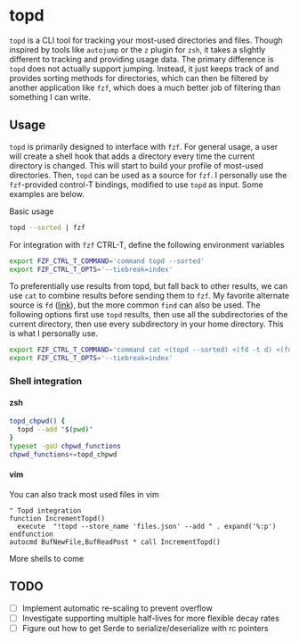 # topd

`topd` is a CLI tool for tracking your most-used directories and files. Though inspired by tools like `autojump` or the `z` plugin for `zsh`, it takes a slightly different to tracking and providing usage data. The primary difference is `topd` does not actually support jumping. Instead, it just keeps track of and provides sorting methods for directories, which can then be filtered by another application like `fzf`, which does a much better job of filtering than something I can write.  


## Usage

`topd` is primarily designed to interface with `fzf`. For general usage, a user will create a shell hook that adds a directory every time the current directory is changed. This will start to build your profile of most-used directories. Then, `topd` can be used as a source for `fzf`. I personally use the `fzf`-provided control-T bindings, modified to use `topd` as input. Some examples are below.

Basic usage
```sh
topd --sorted | fzf
```

For integration with `fzf` CTRL-T, define the following environment variables
```zsh
export FZF_CTRL_T_COMMAND='command topd --sorted'
export FZF_CTRL_T_OPTS='--tiebreak=index'
```

To preferentially use results from topd, but fall back to other results, we can use `cat` to combine results before sending them to `fzf`. My favorite alternate source is `fd` ([link](https://github.com/sharkdp/fd)), but the more common `find` can also be used. The following options first use `topd` results, then use all the subdirectories of the current directory, then use every subdirectory in your home directory. This is what I personally use.
```zsh
export FZF_CTRL_T_COMMAND='command cat <(topd --sorted) <(fd -t d) <(fd -t d . ~)'
export FZF_CTRL_T_OPTS='--tiebreak=index'
```

### Shell integration

#### zsh

```zsh
topd_chpwd() {
  topd --add "$(pwd)"
}
typeset -gaU chpwd_functions
chpwd_functions+=topd_chpwd
```


#### vim
You can also track most used files in vim
```viml
" Topd integration
function IncrementTopd()
  execute  "!topd --store_name 'files.json' --add " . expand('%:p')
endfunction
autocmd BufNewFile,BufReadPost * call IncrementTopd()
```

More shells to come

## TODO 

- [ ] Implement automatic re-scaling to prevent overflow
- [ ] Investigate supporting multiple half-lives for more flexible decay rates
- [ ] Figure out how to get Serde to serialize/deserialize with rc pointers

